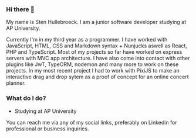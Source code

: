 ### Hi there 👋

My name is Sten Hullebroeck. I am a junior software developer studying at AP University.

Currently I'm in my third year as a programmer.
I have worked with JavaScript, HTML, CSS and Markdown syntax + Nunjucks aswell as React, PHP and TypeScript. Most of my projects so far have worked on express servers with MVC app architecture.
I have also come into contact with other plugins like JwT, TypeORM, nodemon and many more to work on these projects.
In my most recent project I had to work with PixiJS to make an interactive drag and drop sytem as a proof of concept for an online concert planner.

### What do I do?
- Studying at AP University

You can reach me via any of my social links, preferably on Linkedin for professional or business inquiries.
